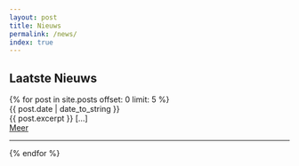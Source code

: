 ```yaml
---
layout: post
title: Nieuws
permalink: /news/
index: true
---
```

<div class="module-content blog-list">
<h2>Laatste Nieuws</h2>
{% for post in site.posts offset: 0 limit: 5 %}
  <div class="post-teaser">
            <div class="submitted"><span class="blue">{{ post.date | date_to_string }}</span></div>
            {{ post.excerpt }} [...] <br />
            <div class="post-meta"><a class="read-more" href="{{ site.baseurl }}{{ post.url }}">Meer</a></div>
  </div>
  <hr class="rule-style1">
{% endfor %}
</div>